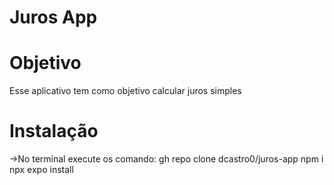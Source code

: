 # Juros App
# Objetivo
Esse aplicativo tem como objetivo calcular juros simples
# Instalação
->No terminal execute os comando:
  gh repo clone dcastro0/juros-app
  npm i
  npx expo install

